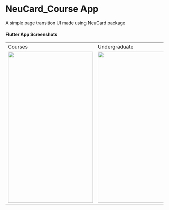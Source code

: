 # NeuCard_Course App

A simple page transition UI made using NeuCard package

#### Flutter App Screenshots

<table>
  <tr>
    <td>Courses</td>
     <td>Undergraduate</td>
     <td>Postgraduate</td>
  </tr>
  <tr>
    <td><img src="![Screenshot_1582887914](https://user-images.githubusercontent.com/50977126/75544728-95787280-5a4a-11ea-9c36-836908a41b43.png)" width=270 height=480></td>
    <td><img src="![Screenshot_1582887918](https://user-images.githubusercontent.com/50977126/75544732-97dacc80-5a4a-11ea-8edf-a7c3ffaa194c.png)" width=270 height=480></td>
    <td><img src="![Screenshot_1582887923](https://user-images.githubusercontent.com/50977126/75544742-9ad5bd00-5a4a-11ea-86d0-336eb895a8de.png)
" width=270 height=480></td>
  </tr>
 </table>
